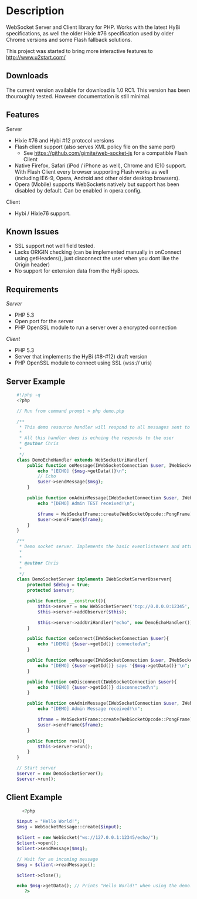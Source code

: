 Description
===========

WebSocket Server and Client library for PHP. Works with the latest HyBi specifications, as well the older Hixie #76 specification used by older Chrome versions and some Flash fallback solutions.

This project was started to bring more interactive features to http://www.u2start.com/

Downloads
---------
The current version available for download is 1.0 RC1. This version has been thouroughly tested. However documentation is still minimal. 

Features
---------
Server
  * Hixie #76 and Hybi #12 protocol versions
  * Flash client support (also serves XML policy file on the same port)
     * See https://github.com/gimite/web-socket-js for a compatible Flash Client
  * Native Firefox, Safari (iPod / iPhone as well), Chrome and IE10 support. With Flash Client every browser supporting Flash works as well (including IE6-9, Opera, Android and other older desktop browsers).
  * Opera (Mobile) supports WebSockets natively but support has been disabled by default. Can be enabled in opera:config.

Client
  * Hybi / Hixie76 support.


Known Issues
-------------
  * SSL support not well field tested.
  * Lacks ORIGIN checking (can be implemented manually in onConnect using getHeaders(), just disconnect the user when you dont like the Origin header)
  * No support for extension data from the HyBi specs.

Requirements
-------------
*Server*
 * PHP 5.3
 * Open port for the server
 * PHP OpenSSL module to run a server over a encrypted connection

*Client*
 * PHP 5.3
 * Server that implements the HyBi (#8-#12) draft version
 * PHP OpenSSL module to connect using SSL (wss:// uris)

Server Example
---------------
```php
	#!/php -q
	<?php

	// Run from command prompt > php demo.php

	/**
	 * This demo resource handler will respond to all messages sent to /echo/ on the socketserver below
	 *
	 * All this handler does is echoing the responds to the user
	 * @author Chris
	 *
	 */
	class DemoEchoHandler extends WebSocketUriHandler{
		public function onMessage(IWebSocketConnection $user, IWebSocketMessage $msg){
			echo "[ECHO] {$msg->getData()}\n";
			// Echo
			$user->sendMessage($msg);
		}

		public function onAdminMessage(IWebSocketConnection $user, IWebSocketMessage $obj){
			echo "[DEMO] Admin TEST received!\n";

			$frame = WebSocketFrame::create(WebSocketOpcode::PongFrame);
			$user->sendFrame($frame);
		}
	}

	/**
	 * Demo socket server. Implements the basic eventlisteners and attaches a resource handler for /echo/ urls.
	 *
	 *
	 * @author Chris
	 *
	 */
	class DemoSocketServer implements IWebSocketServerObserver{
		protected $debug = true;
		protected $server;

		public function __construct(){
			$this->server = new WebSocketServer('tcp://0.0.0.0:12345', 'superdupersecretkey');
			$this->server->addObserver($this);

			$this->server->addUriHandler("echo", new DemoEchoHandler());
		}

		public function onConnect(IWebSocketConnection $user){
			echo "[DEMO] {$user->getId()} connected\n";
		}

		public function onMessage(IWebSocketConnection $user, IWebSocketMessage $msg){
			echo "[DEMO] {$user->getId()} says '{$msg->getData()}'\n";
		}

		public function onDisconnect(IWebSocketConnection $user){
			echo "[DEMO] {$user->getId()} disconnected\n";
		}

		public function onAdminMessage(IWebSocketConnection $user, IWebSocketMessage $msg){
			echo "[DEMO] Admin Message received!\n";

			$frame = WebSocketFrame::create(WebSocketOpcode::PongFrame);
			$user->sendFrame($frame);
		}

		public function run(){
			$this->server->run();
		}
	}

	// Start server
	$server = new DemoSocketServer();
	$server->run();
```

Client Example
---------------------
```php
      <?php

	$input = "Hello World!";
	$msg = WebSocketMessage::create($input);

	$client = new WebSocket("ws://127.0.0.1:12345/echo/");
	$client->open();
	$client->sendMessage($msg);

	// Wait for an incoming message
	$msg = $client->readMessage();

	$client->close();

	echo $msg->getData(); // Prints "Hello World!" when using the demo.php server
       ?>
```

